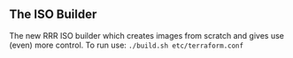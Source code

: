 ## The ISO Builder

The new RRR ISO builder which creates images from scratch and gives use (even) more control. To run use: 
`./build.sh etc/terraform.conf`
